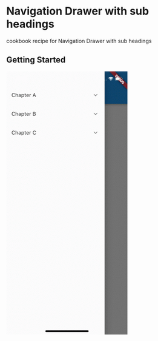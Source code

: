# Navigation Drawer with sub headings

cookbook recipe for Navigation Drawer with sub headings

## Getting Started

![](appvideo.gif)
